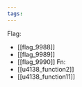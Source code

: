 ```yaml
---
tags:
---
```

Flag:
- [[flag_9988]]
- [[flag_9989]]
- [[flag_9990]]
Fn:
- [[u4138_function2]]
- [[u4138_function11]]
